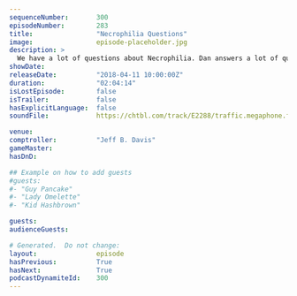 ```yaml
---
sequenceNumber:       300
episodeNumber:        283
title:                "Necrophilia Questions"
image:                episode-placeholder.jpg
description: >
  We have a lot of questions about Necrophilia. Dan answers a lot of questions about his underwear and debates the morality and accuracy of veterinary medicine, while Jeff has a creative solution for man boobs. Featuring Dan Harmon, Jeff Bryan Davis, Spe...
showDate:             
releaseDate:          "2018-04-11 10:00:00Z"
duration:             "02:04:14"
isLostEpisode:        false
isTrailer:            false
hasExplicitLanguage:  false
soundFile:            https://chtbl.com/track/E2288/traffic.megaphone.fm/STA9556317921.mp3?updated=1596754193

venue:                
comptroller:          "Jeff B. Davis"
gameMaster:           
hasDnD:               

## Example on how to add guests
#guests:
#- "Guy Pancake"
#- "Lady Omelette"
#- "Kid Hashbrown"

guests:
audienceGuests:

# Generated.  Do not change:
layout:               episode
hasPrevious:          True
hasNext:              True
podcastDynamiteId:    300
---
```


